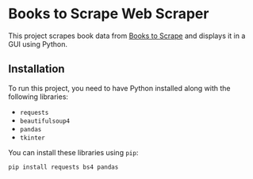 # Books to Scrape Web Scraper

This project scrapes book data from [Books to Scrape](https://books.toscrape.com/) and displays it in a GUI using Python.

## Installation

To run this project, you need to have Python installed along with the following libraries:
- `requests`
- `beautifulsoup4`
- `pandas`
- `tkinter`

You can install these libraries using `pip`:

```bash
pip install requests bs4 pandas
```
